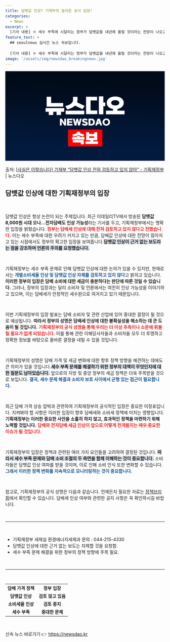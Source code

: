 ```yaml
---
title: 담뱃값 인상? 기재부의 놀라운 공식 입장!
categories:
  - News
excerpt: >
  [기사 내용] ㅇ 세수 부족에 시달리는 정부가 담뱃값을 내년에 올릴 것이라는 전망이 나오고 있다. [기재부 …
feature_text: >
  ## seoulnews 실시간 뉴스 속보입니다.

  [기사 내용] ㅇ 세수 부족에 시달리는 정부가 담뱃값을 내년에 올릴 것이라는 전망이 나오고 있다. [기재부 …
image: '/assets/img/newsdao_breakingnews.jpg'
---
```


![뉴스다오 속보](/assets/img/newsdao_breakingnews.jpg)

<p>출처: <a href="https://newsdao.kr/2430" rel="dofollow">[사실은 이렇습니다] 기재부 “담뱃값 인상 전혀 검토하고 있지 않아” - 기획재정부</a> | 뉴스다오</p>

<h2 data-ke-size="size26">담뱃값 인상에 대한 기획재정부의 입장</h2>

<p data-ke-size="size16">&nbsp;</p>

담뱃값 인상은 항상 논란이 되는 주제입니다. 최근 이데일리TV에서 방송된 <b>담뱃값 8,000원 시대 오나…전자담배도 인상 가능성</b>라는 기사를 두고, 기획재정부에서는 명확한 입장을 밝혔습니다. <b><span style="color: #ee2323;">정부는 담배세 인상에 대해 전혀 검토하고 있지 않다고 전했습니다.</span></b> 이는 세수 부족에 대한 우려가 커지고 있는 만큼, 담배값 인상에 대한 전망이 많아지고 있는 시점에서도 정부의 확고한 입장을 보여줍니다.<b><span style="background-color: #21538527;">담뱃값 인상이 근거 없는 보도라는 점을 강조하며 언론의 주의를 요청했습니다.</span></b> 

<p data-ke-size="size16">&nbsp;</p>

기획재정부는 세수 부족 문제로 인해 담뱃값 인상에 대한 논의가 있을 수 있지만, 현재로서는 <b><span style="color: #1a5490;">개별소비세율 인상 및 담뱃값 인상 자체를 검토하고 있지 않다</span></b>고 밝히고 있습니다. <b>이러한 정부의 입장은 담배 소비에 대한 세금이 충분하다는 판단에 따른 것일 수 있습니다.</b> 그러나, 정부의 입장과는 달리 소비자 및 언론에서는 여전히 인상 가능성을 이야기하고 있으며, 이는 담배세가 안정적인 세수원으로 여겨지고 있기 때문입니다.

<p data-ke-size="size16">&nbsp;</p>

이번 기획재정부의 입장 발표는 담배 소비자 및 관련 산업에 있어 중대한 결정이 될 것으로 예상됩니다. <b>따라서 정부의 성명은 담배세 인상에 대한 불확실성을 해소하는 데 큰 도움이 될 것입니다.</b> <b><span style="color: #ee2323;">기획재정부의 공식 성명을 통해 우리는 더 이상 추측이나 소문에 휘둘릴 필요가 없게 되었습니다.</span></b> 이를 통해 관련 이해당사자들과 소비자들 모두 더 투명하고 정확한 정보를 바탕으로 올바른 결정을 내릴 수 있을 것입니다. 

<p data-ke-size="size16">&nbsp;</p>

기획재정부의 성명은 담배 가격 및 세금 변화에 대한 향후 정책 방향을 예견하는 데에도 큰 의미가 있을 것입니다.<b><span style="background-color: #21538527;">세수 부족 문제를 해결하기 위한 정부의 대책이 무엇인지에 대한 질문도 남아있습니다.</span></b> 앞으로의 지방 및 중앙 정부의 세금 정책은 더욱 주목받을 것으로 보입니다. <b><span style="color: #1a5490;">결국, 세수 문제 해결과 소비자 보호 사이에서 균형 있는 접근이 필요합니다.</span></b>

<p data-ke-size="size16">&nbsp;</p>

최근 담배 가격 상승 압박과 관련하여 기획재정부의 공식적인 입장은 중요한 이정표입니다. 지켜봐야 할 사항은 이러한 입장이 향후 담배세와 소비세 정책에 미치는 영향입니다. <b>기획재정부는 이러한 중요한 사안을 소홀히 하지 않고, 효과적인 정책을 마련하기 위해 노력할 것입니다.</b> <b><span style="color: #ee2323;">담배와 전자담배 세금 인상이 앞으로 어떻게 전개될지는 매우 중요한 이슈가 될 것입니다.</span></b> 

<p data-ke-size="size16">&nbsp;</p>

기획재정부의 입장은 정책과 관련된 여러 가지 요인들을 고려하여 결정된 것입니다. <b><span style="background-color: #21538527;">따라서 세수 부족 문제와 담배 소비 조절의 두 측면을 함께 이해하는 것이 중요합니다.</span></b> 소비자들은 담뱃값 인상 여파를 받을 것이며, 이로 인해 소비 인식 또한 변화할 수 있습니다. <b><span style="color: #1a5490;">그래서 이러한 정책 변화를 지속적으로 모니터링하는 것이 중요합니다.</span></b>

<p data-ke-size="size16">&nbsp;</p>

참고로, 기획재정부의 공식 성명은 다음과 같습니다. 언제든지 필요한 자료는 [정책브리핑](https://www.korea.kr)에서 확인할 수 있습니다. 담배세 인상 여부와 관련한 공지 사항은 꼭 확인하시길 바랍니다. 

<p data-ke-size="size16">&nbsp;</p>

<hr>

<p data-ke-size="size16">&nbsp;</p>

<ul>
  <li>기획재정부 세제실 환경에너지세제과 문의 : 044-215-4330</li>
  <li>담뱃값 인상에 대한 근거 없는 보도는 자제할 것을 요청함.</li>
  <li>세수 부족 문제 해결을 위한 정부의 정책 방향에 주목 필요.</li>
</ul>

<p data-ke-size="size16">&nbsp;</p>

<hr>

<p data-ke-size="size16">&nbsp;</p>

<table style="width: 100%; border-collapse: collapse;">
  <tbody>
    <tr>
      <td style="text-align: center; height: 17px;"><b>담배 가격 정책</b></td>
      <td style="text-align: center; height: 17px;"><b>정부 입장</b></td>
    </tr>
    <tr>
      <td style="text-align: center; height: 17px;"><b>담뱃값 인상</b></td>
      <td style="text-align: center; height: 17px;"><b>검토 않고 있음</b></td>
    </tr>
    <tr>
      <td style="text-align: center; height: 17px;"><b>소비세율 인상</b></td>
      <td style="text-align: center; height: 17px;"><b>검토 중지</b></td>
    </tr>
    <tr>
      <td style="text-align: center; height: 17px;"><b>세수 부족</b></td>
      <td style="text-align: center; height: 17px;"><b>중대한 문제</b></td>
    </tr>
  </tbody>
</table> 

<p data-ke-size="size16">&nbsp;</p> 

신속 뉴스 바로가기 👉 <a href="https://newsdao.kr" rel="dofollow">https://newsdao.kr</a>


